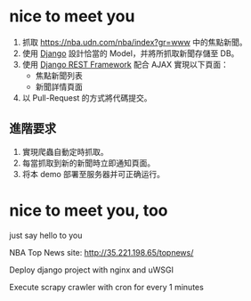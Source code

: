 # nice to meet you
1. 抓取 https://nba.udn.com/nba/index?gr=www 中的焦點新聞。
2. 使用 [Django](https://www.djangoproject.com/) 設計恰當的 Model，并將所抓取新聞存儲至 DB。
3. 使用 [Django REST Framework](http://www.django-rest-framework.org/) 配合 AJAX 實現以下頁面：
	 * 焦點新聞列表
	 * 新聞詳情頁面
4. 以 Pull-Request 的方式將代碼提交。
	
## 進階要求
1. 實現爬蟲自動定時抓取。
2. 每當抓取到新的新聞時立即通知頁面。
3. 将本 demo 部署至服务器并可正确运行。

# nice to meet you, too
just say hello to you

NBA Top News site: http://35.221.198.65/topnews/

Deploy django project with nginx and uWSGI

Execute scrapy crawler with cron for every 1 minutes
